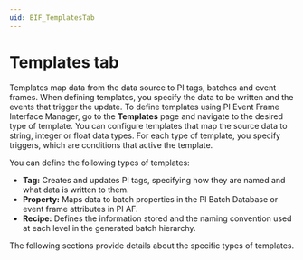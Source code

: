 ```yaml
---
uid: BIF_TemplatesTab
---
```


# Templates tab

<!-- Mark Bishop 6/18/21: Customized for Emerson Syncade -->

Templates map data from the data source to PI tags, batches and event frames. When defining templates, you specify the data to be written and the events that trigger the update. To define templates using PI Event Frame Interface Manager, go to the **Templates** page and navigate to the desired type of template. You can configure templates that map the source data to string, integer or float data types. For each type of template, you specify triggers, which are conditions that active the template.

You can define the following types of templates:

<!-- Alarm Tag not applicable to Syncade 

* **Alarm tag:** Writes data to a PI tag when the data source raises an alarm.

-->

* **Tag:** Creates and updates PI tags, specifying how they are named and what data is written to them.
* **Property:** Maps data to batch properties in the PI Batch Database or event frame attributes in PI AF.
* **Recipe:** Defines the information stored and the naming convention used at each level in the generated batch hierarchy.

The following sections provide details about the specific types of templates.
